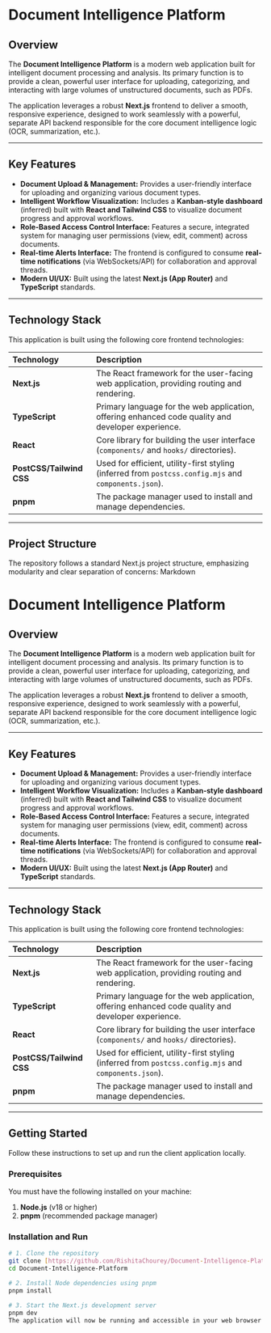 # Document Intelligence Platform

## Overview

The **Document Intelligence Platform** is a modern web application built for intelligent document processing and analysis. Its primary function is to provide a clean, powerful user interface for uploading, categorizing, and interacting with large volumes of unstructured documents, such as PDFs.

The application leverages a robust **Next.js** frontend to deliver a smooth, responsive experience, designed to work seamlessly with a powerful, separate API backend responsible for the core document intelligence logic (OCR, summarization, etc.).

---

## Key Features

* **Document Upload & Management:** Provides a user-friendly interface for uploading and organizing various document types.
* **Intelligent Workflow Visualization:** Includes a **Kanban-style dashboard** (inferred) built with **React and Tailwind CSS** to visualize document progress and approval workflows.
* **Role-Based Access Control Interface:** Features a secure, integrated system for managing user permissions (view, edit, comment) across documents.
* **Real-time Alerts Interface:** The frontend is configured to consume **real-time notifications** (via WebSockets/API) for collaboration and approval threads.
* **Modern UI/UX:** Built using the latest **Next.js (App Router)** and **TypeScript** standards.

---

## Technology Stack

This application is built using the following core frontend technologies:

| Technology | Description |
| :--- | :--- |
| **Next.js** | The React framework for the user-facing web application, providing routing and rendering. |
| **TypeScript** | Primary language for the web application, offering enhanced code quality and developer experience. |
| **React** | Core library for building the user interface (`components/` and `hooks/` directories). |
| **PostCSS/Tailwind CSS** | Used for efficient, utility-first styling (inferred from `postcss.config.mjs` and `components.json`). |
| **pnpm** | The package manager used to install and manage dependencies. |

---

## Project Structure

The repository follows a standard Next.js project structure, emphasizing modularity and clear separation of concerns:
Markdown

# Document Intelligence Platform

## Overview

The **Document Intelligence Platform** is a modern web application built for intelligent document processing and analysis. Its primary function is to provide a clean, powerful user interface for uploading, categorizing, and interacting with large volumes of unstructured documents, such as PDFs.

The application leverages a robust **Next.js** frontend to deliver a smooth, responsive experience, designed to work seamlessly with a powerful, separate API backend responsible for the core document intelligence logic (OCR, summarization, etc.).

---

## Key Features

* **Document Upload & Management:** Provides a user-friendly interface for uploading and organizing various document types.
* **Intelligent Workflow Visualization:** Includes a **Kanban-style dashboard** (inferred) built with **React and Tailwind CSS** to visualize document progress and approval workflows.
* **Role-Based Access Control Interface:** Features a secure, integrated system for managing user permissions (view, edit, comment) across documents.
* **Real-time Alerts Interface:** The frontend is configured to consume **real-time notifications** (via WebSockets/API) for collaboration and approval threads.
* **Modern UI/UX:** Built using the latest **Next.js (App Router)** and **TypeScript** standards.

---

## Technology Stack

This application is built using the following core frontend technologies:

| Technology | Description |
| :--- | :--- |
| **Next.js** | The React framework for the user-facing web application, providing routing and rendering. |
| **TypeScript** | Primary language for the web application, offering enhanced code quality and developer experience. |
| **React** | Core library for building the user interface (`components/` and `hooks/` directories). |
| **PostCSS/Tailwind CSS** | Used for efficient, utility-first styling (inferred from `postcss.config.mjs` and `components.json`). |
| **pnpm** | The package manager used to install and manage dependencies. |

---

## Getting Started

Follow these instructions to set up and run the client application locally.

### Prerequisites

You must have the following installed on your machine:

1.  **Node.js** (v18 or higher)
2.  **pnpm** (recommended package manager)

### Installation and Run

```bash
# 1. Clone the repository
git clone [https://github.com/RishitaChourey/Document-Intelligence-Platform.git](https://github.com/RishitaChourey/Document-Intelligence-Platform.git)
cd Document-Intelligence-Platform

# 2. Install Node dependencies using pnpm
pnpm install

# 3. Start the Next.js development server
pnpm dev
The application will now be running and accessible in your web browser at http://localhost:3000.
